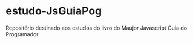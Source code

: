 # estudo-JsGuiaPog
Repositório destinado aos estudos do livro do Maujor Javascript Guia do Programador
